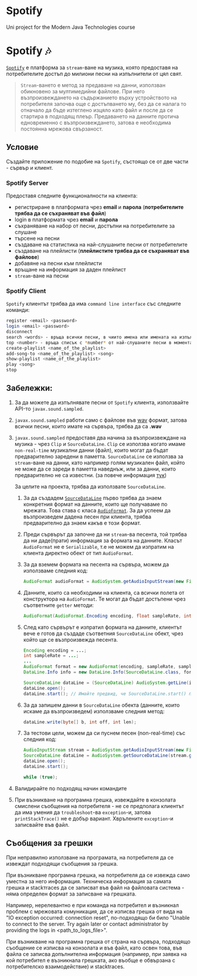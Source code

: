 # Spotify  
Uni project for the Modern Java Technologies course  

# Spotify :notes:

[`Spotify`](https://www.spotify.com/) е платформа за `stream`-ване на музика, която предоставя на потребителите достъп до милиони песни на изпълнители от цял свят.

> `Stream`-ването е метод за предаване на данни, използван обикновено за мултимедийни файлове. При него възпроизвеждането на съдържанието върху устройството на потребителя започва още с достъпването му, без да се налага то отначало да бъде изтеглено изцяло като файл и после да се стартира в подходящ плеър. Предаването на данните протича едновременно с възпроизвеждането, затова е необходима постоянна мрежова свързаност.

## Условие

Създайте приложение по подобие на `Spotify`, състоящо се от две части - сървър и клиент.

### **Spotify Server**

Предоставя следните функционалности на клиента:
- регистриране в платформата чрез **email** и **парола** (**потребителите трябва да се съхраняват във файл**)
- login в платформата чрез **email** и **парола**
- съхраняване на набор от песни, достъпни на потребителите за слушане
- търсене на песни
- създаване на статистика на най-слушаните песни от потребителите
- създаване на плейлисти (**плейлистите трябва да се съхраняват във файлове**)
- добавяне на песни към плейлисти
- връщане на информация за даден плейлист
- `stream`-ване на песни

### **Spotify Client**

`Spotify` клиентът трябва да има `command line interface` със следните команди:

```bash
register <email> <password>
login <email> <password>
disconnect
search <words> - връща всички песни, в чиито имена или имената на изпълнителите им, се среща потърсената дума (или думи)
top <number> - връща списък с *number* от най-слушаните песни в момента, сортиран в намаляващ ред
create-playlist <name_of_the_playlist>
add-song-to <name_of_the_playlist> <song>
show-playlist <name_of_the_playlist>
play <song>
stop
```

## Забележки:

1. За да можете да изпълнявате песни от `Spotify` клиента, използвайте API-то `javax.sound.sampled`.
2. `javax.sound.sampled` работи само с файлове във [wav](https://en.wikipedia.org/wiki/WAV) формат, затова всички песни, които имате на сървъра, трябва да са **.wav**
3. `javax.sound.sampled` предоставя два начина за възпроизвеждане на музика - чрез `Clip` и `SourceDataLine`. `Clip` се използва когато имаме `non-real-time` музикални данни (файл), които могат да бъдат предварително заредени в паметта.
`SourceDataLine` се използва за `stream`-ване на данни, като например голям музикален файл, който не може да се зареди в паметта наведнъж, или за данни, които предварително не са известни. (за повече информация [тук](https://docs.oracle.com/javase/tutorial/sound/playing.html))

    За целите на проекта, трябва да използвате `SourceDataLine`.
	1. За да създадем [`SourceDataLine`](https://docs.oracle.com/javase/7/docs/api/javax/sound/sampled/SourceDataLine.html) първо трябва да знаем конкретния формат на данните, които ще получаваме по мрежата. Това става с класа [`AudioFormat`](https://docs.oracle.com/javase/7/docs/api/javax/sound/sampled/AudioFormat.html). За да успеем да възпроизведем дадена песен при клиента, трябва предварително да знаем какъв е този формат.
	
	2. Преди сървърът да започне да ни `stream`-ва  песента, той трябва да ни даде(прати) информация за формата на данните. Класът `AudioFormat` не е `Serializable`, т.е не можем да изпратим на клиента директно обект от тип `AudioFormat`.
	
	3. За да вземем формата на песента на сървъра, можем да използваме следния код:
        ```java
        AudioFormat audioFormat = AudioSystem.getAudioInputStream(new File(song)).getFormat();
        ```
	
	4. Данните, които са необходими на клиента, са всички полета от конструктора на `AudioFormat`. Те могат да бъдат достъпени чрез съответните `getter` методи:
        ```java
        AudioFormat(AudioFormat.Encoding encoding, float sampleRate, int sampleSizeInBits, int channels, int frameSize, float frameRate, boolean bigEndian)
        ```
	
	5. След като сървърът е изпратил формата на данните, клиентът вече е готов да създаде съответния `SourceDataLine` обект, чрез който ще се възпроизвежда песента.
        ```java
        Encoding encoding = ...;
        int sampleRate = ...;
        ...
        AudioFormat format = new AudioFormat(encoding, sampleRate, sampleSizeInBits, channels, frameSize, frameRate, bigEndian);
        DataLine.Info info = new DataLine.Info(SourceDataLine.class, format);

        SourceDataLine dataLine = (SourceDataLine) AudioSystem.getLine(info);
        dataLine.open();
        dataLine.start(); // Имайте предвид, че SourceDataLine.start() пуска нова нишка. За повече информация, може да проверите имплементацията.
        ```
    6. За да запишем данни в `SourceDataLine` обекта (данните, които искаме да възпроизведем) използваме следния метод:
	    ```java
	    dataLine.write(byte[] b, int off, int len);
	    ```
    
    7. За тестови цели, можем да си пуснем песен (non-real-time) със следния код:
    
        ```java
        AudioInputStream stream = AudioSystem.getAudioInputStream(new File("<music>.wav"));
        SourceDataLine dataLine = AudioSystem.getSourceDataLine(stream.getFormat());
        dataLine.open();
        dataLine.start();
        
        while (true);
        ```
  4. Валидирайте по подходящ начин командите
  5. При възникване на програмна грешка, извеждайте в конзолата смислени съобщения на потребителя - не се предполага клиентът да има умения да `troubleshoot`-ва `exception`-и, затова `printStackTrace()` не е добър вариант. Хврълените `exception`-и записвайте във файл.

## Съобщения за грешки

При неправилно използване на програмата, на потребителя да се извеждат подходящи съобщения за грешка.

При възникване програмна грешка, на потребителя да се извежда само уместна за него информация. Техническа информация за самата грешка и stackтraces да се записват във файл на файловата система - няма определен формат за записване на грешката.

Например, нерелевантно е при команда на потребител и възникнал проблем с мрежовата комуникация, да се изписва грешка от вида на "IO exception occurred: connection reset", по-подходящо би било "Unable to connect to the server. Try again later or contact administrator by providing the logs in <path_to_logs_file>".

При възникване на програмна грешка от страна на сървъра, подходящо съобщение се изписва на конзолата и във файл, като освен това, във файла се записва допълнителна информация (например, при заявка на кой потребител е възникнала грешката, ако въобще е обвързана с потребителско взаимодействие) и stacktraces.
